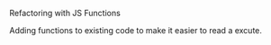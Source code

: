 Refactoring with JS Functions

Adding functions to existing code to make it easier to read a excute. 
